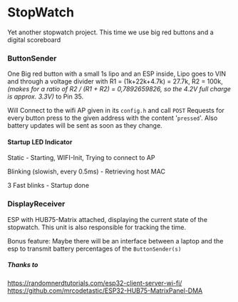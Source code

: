 # StopWatch
Yet another stopwatch project. This time we use big red buttons and a digital scoreboard


### ButtonSender

One Big red button with a small 1s lipo and an ESP inside, Lipo goes to VIN and through a voltage divider with R1 = (1k+22k+4.7k) = 27.7k, R2 = 100k, _(makes for a ratio of R2 / (R1 + R2) = 0,7892659826, so the 4.2V full charge is approx. 3.3V)_ to Pin 35.

Will Connect to the wifi AP given in its `config.h` and call `POST` Requests for every button press to the given address with the content '`pressed`'. Also battery updates will be sent as soon as they change.

#### Startup LED Indicator
Static - Starting, WIFI-Init, Trying to connect to AP

Blinking (slowish, every 0.5ms) - Retrieving host MAC

3 Fast blinks - Startup done


### DisplayReceiver

ESP with HUB75-Matrix attached, displaying the current state of the stopwatch. This unit is also responsible for tracking the time.

Bonus feature: Maybe there will be an interface between a laptop and the esp to transmit battery percentages of the `ButtonSender(s)`


##### Thanks to
https://randomnerdtutorials.com/esp32-client-server-wi-fi/
https://github.com/mrcodetastic/ESP32-HUB75-MatrixPanel-DMA
